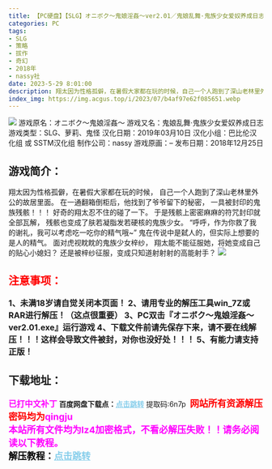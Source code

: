 ```yaml
---
title: 【PC硬盘】【SLG】オニボク～鬼娘淫姦～ver2.01／鬼娘乱舞·鬼族少女爱奴养成日志
categories: PC
tags:
- SLG
- 策略
- 拔作
- 奇幻
- 2018年
- nassy社
date: 2023-5-29 8:01:00
description: 翔太因为性格孤僻，在暑假大家都在玩的时候，自己一个人跑到了深山老林里外公的故居里面。在一通翻箱倒柜后，他找到了爷爷留下的秘密，一具被封印的鬼族残骸！！！好奇的翔太忍不住的碰了一下。于是残骸上密密麻麻的符咒封印就全部瓦解，残骸也变成了肤若凝脂发若硬核的鬼族少女。“呼呼，作为你救了我的谢礼，我可以考虑吃一吃你的精气哦~”鬼在传说中是弑人的，但实际上想要的是人的精气。面对虎视眈眈的鬼族少女梓纱，翔太能不能征服她，将她变成自己的贴心小媳妇？还是被梓纱征服，变成只知道射射射的高能射手？
index_img: https://img.acgus.top/i/2023/07/b4af97e62f085651.webp
---
```

![](https://img.acgus.top/i/2023/07/b4af97e62f085651.webp)
游戏原名：オニボク～鬼娘淫姦～
游戏又名：鬼娘乱舞·鬼族少女爱奴养成日志
游戏类型：SLG、萝莉、鬼怪
汉化日期：2019年03月10日
汉化小组：巴比伦汉化组 或 SSTM汉化组
制作公司：nassy
游戏原画：–
发布日期：2018年12月25日

## 游戏简介：
翔太因为性格孤僻，在暑假大家都在玩的时候，
自己一个人跑到了深山老林里外公的故居里面。
在一通翻箱倒柜后，他找到了爷爷留下的秘密，
一具被封印的鬼族残骸！！！
好奇的翔太忍不住的碰了一下。
于是残骸上密密麻麻的符咒封印就全部瓦解，
残骸也变成了肤若凝脂发若硬核的鬼族少女。
“呼呼，作为你救了我的谢礼，我可以考虑吃一吃你的精气哦~”
鬼在传说中是弑人的，但实际上想要的是人的精气。
面对虎视眈眈的鬼族少女梓纱，
翔太能不能征服她，将她变成自己的贴心小媳妇？
还是被梓纱征服，变成只知道射射射的高能射手？
![](https://img.acgus.top/i/2023/07/9821c28d31164905-1024x576.webp)





## <font color=#FF0000 >注意事项：</font>
<font size=3><b>1、未满18岁请自觉关闭本页面！
2、请用专业的解压工具win_7Z或RAR进行解压！（这点很重要）
3、PC双击『オニボク～鬼娘淫姦～ver2.01.exe』运行游戏
4、下载文件前请先保存下来，请不要在线解压！！！这样会导致文件被封，对你也没好处！！！
5、有能力请支持正版！</b></font>

## 下载地址：
<font color=#FF00FF size=3><b>已打中文补丁</b></font>
<b>百度网盘下载点：</b><a href="https://pan.baidu.com/s/1rhdmwFqld4E-kV3oa3_oWA?pwd=6n7p" style="color: #87CEEB;"><b>点击跳转</b></a> 提取码:6n7p
<a style="padding: 0" href="https://post.qingju.org/AD/"><img style="max-width:100%" src="https://img.acgus.top/i/2024/07/478f689b8021d8d499ab43d21acf137a.gif" alt=""></a>
<b><font color=#FF0000 size=4>网站所有资源解压密码均为</b></font><b><font color=#FF00FF size=4>qingju</font><font color=#FF0000 ></font></b><br><b><font color=#FF00FF size=4>本站所有文件均为lz4加密格式，不看必解压失败！！请务必阅读以下教程。</b></font><br><b><font color=#000 size=4>解压教程：</b><a href="https://post.qingju.org/tutorial/000/" style="color: #87CEEB;"><b>点击跳转</b></a>
